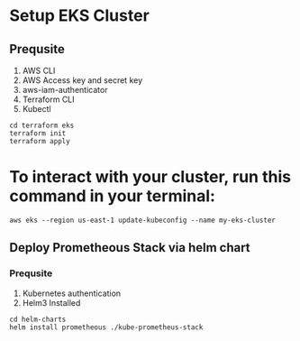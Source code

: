 # Setup EKS Cluster

## Prequsite
1. AWS CLI
2. AWS Access key and secret key
3. aws-iam-authenticator
4. Terraform CLI
5. Kubectl

```
cd terraform eks
terraform init
terraform apply
```
# To interact with your cluster, run this command in your terminal:
```
aws eks --region us-east-1 update-kubeconfig --name my-eks-cluster
```


## Deploy Prometheous Stack via helm chart

### Prequsite
1. Kubernetes authentication
2. Helm3 Installed

```
cd helm-charts
helm install prometheous ./kube-prometheus-stack
```
